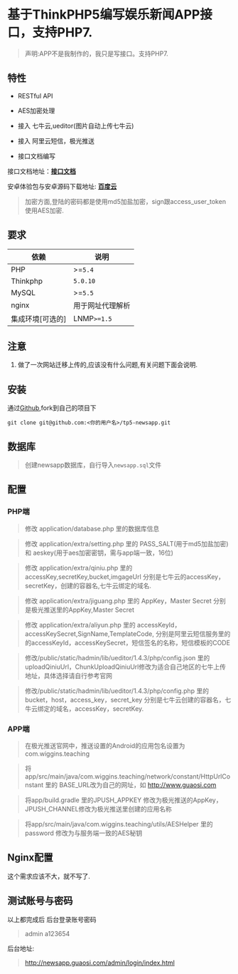 基于ThinkPHP5编写娱乐新闻APP接口，支持PHP7.
===========

> 声明:APP不是我制作的，我只是写接口。支持PHP7.

## 特性

- RESTful API

- AES加密处理

- 接入 七牛云,ueditor(图片自动上传七牛云)

- 接入 阿里云短信，极光推送

- 接口文档编写

接口文档地址：[**接口文档**](http://newsapp.mydoc.io/)

安卓体验包与安卓源码下载地址: [**百度云**](https://pan.baidu.com/s/1jHWIHOq)

> 加密方面,登陆的密码都是使用md5加盐加密，sign跟access_user_token使用AES加密.

## 要求

| 依赖 | 说明 |
| -------- | -------- |
| PHP| >=`5.4` |
| Thinkphp| `5.0.10` |
| MySQL| >=`5.5` |
| nginx |用于网址代理解析|
| 集成环境[可选的] | LNMP`>=1.5` |

## 注意

1. 做了一次网站迁移上传的,应该没有什么问题,有关问题下面会说明.

## 安装

通过[Github](https://github.com/guaosi/tp5-newsapp),fork到自己的项目下
```
git clone git@github.com:<你的用户名>/tp5-newsapp.git
```

## 数据库

> 创建newsapp数据库，自行导入`newsapp.sql`文件

## 配置

### PHP端

>  修改 application/database.php 里的数据库信息

>  修改 application/extra/setting.php  里的 PASS_SALT(用于md5加盐加密) 和 aeskey(用于aes加密密钥，需与app端一致，16位)

>  修改 application/extra/qiniu.php  里的accessKey,secretKey,bucket,imgageUrl 分别是七牛云的accessKey，secretKey，创建的容器名,七牛云绑定的域名.

>  修改 application/extra/jiguang.php  里的 AppKey，Master Secret 分别是极光推送里的AppKey,Master Secret

>  修改 application/extra/aliyun.php  里的 accessKeyId，accessKeySecret,SignName,TemplateCode, 分别是阿里云短信服务里的的accessKeyId，accessKeySecret，短信签名的名称，短信模板的CODE

>  修改/public/static/hadmin/lib/ueditor/1.4.3/php/config.json 里的 uploadQiniuUrl，ChunkUploadQiniuUrl修改为适合自己地区的七牛上传地址，具体选择请自行参考官网

>  修改/public/static/hadmin/lib/ueditor/1.4.3/php/config.php 里的bucket，host，access_key，secret_key 分别是七牛云创建的容器名，七牛云绑定的域名，accessKey，secretKey.

### APP端

>  在极光推送官网中，推送设置的Android的应用包名设置为com.wiggins.teaching

>  将app/src/main/java/com.wiggins.teaching/network/constant/HttpUrlConstant 里的 BASE_URL改为自己的网址，如 http://www.guaosi.com

>  将app/build.gradle 里的JPUSH_APPKEY 修改为极光推送的AppKey，JPUSH_CHANNEL修改为极光推送里创建的应用名称

>  将app/src/main/java/com.wiggins.teaching/utils/AESHelper 里的password 修改为与服务端一致的AES秘钥

## Nginx配置

这个需求应该不大，就不写了.

## 测试账号与密码

以上都完成后
后台登录账号密码

> admin  a123654

后台地址:
> http://newsapp.guaosi.com/admin/login/index.html